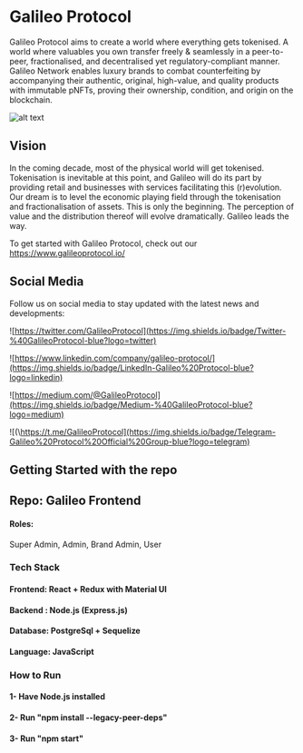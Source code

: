 
# Galileo Protocol

Galileo Protocol aims to create a world where everything gets tokenised. A world where valuables you own transfer freely & seamlessly in a peer-to-peer, fractionalised, and decentralised yet regulatory-compliant manner.
Galileo Network enables luxury brands to combat counterfeiting by accompanying their authentic, original, high-value, and quality products with immutable pNFTs, proving their ownership, condition, and origin on the blockchain.  



  ![alt text](https://demo.galileoprotocol.io/static/media/galileo.0c691f45.png)



## Vision

In the coming decade, most of the physical world will get tokenised. Tokenisation is inevitable at this point, and Galileo will do its part by providing retail and businesses with services facilitating this (r)evolution.
Our dream is to level the economic playing field through the tokenisation and fractionalisation of assets. This is only the beginning. The perception of value and the distribution thereof will evolve dramatically. Galileo leads the way.

To get started with Galileo Protocol, check out our https://www.galileoprotocol.io/

## Social Media

Follow us on social media to stay updated with the latest news and developments:

![https://twitter.com/GalileoProtocol](https://img.shields.io/badge/Twitter-%40GalileoProtocol-blue?logo=twitter)

![https://www.linkedin.com/company/galileo-protocol/](https://img.shields.io/badge/LinkedIn-Galileo%20Protocol-blue?logo=linkedin)

![https://medium.com/@GalileoProtocol](https://img.shields.io/badge/Medium-%40GalileoProtocol-blue?logo=medium)

![(\https://t.me/GalileoProtocol](https://img.shields.io/badge/Telegram-Galileo%20Protocol%20Official%20Group-blue?logo=telegram)



## Getting Started with the repo

## Repo: Galileo Frontend

#### Roles:
Super Admin, Admin, Brand Admin, User

### Tech Stack

#### Frontend: React + Redux with Material UI
#### Backend : Node.js (Express.js)
#### Database: PostgreSql + Sequelize
#### Language: JavaScript

### How to Run

#### 1- Have Node.js installed
#### 2- Run "npm install --legacy-peer-deps"
#### 3- Run "npm start"

